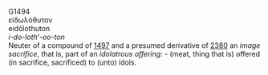 <body>
  <p>G1494<br>  εἰδωλόθυτον  <br> eidōlothuton  <br><i>i-do-loth‘-oo-ton </i><br>Neuter of a compound of <a href="g1497.htm">1497</a> and a presumed derivative of <a href="g2380.htm">2380</a>  an <i>image</i> <i>sacrifice</i>, that is, part of an <i>idolatrous</i> <i>offering:</i> - (meat, thing that is) offered (in sacrifice, sacrificed) to (unto) idols.<br></p>
 </body>
